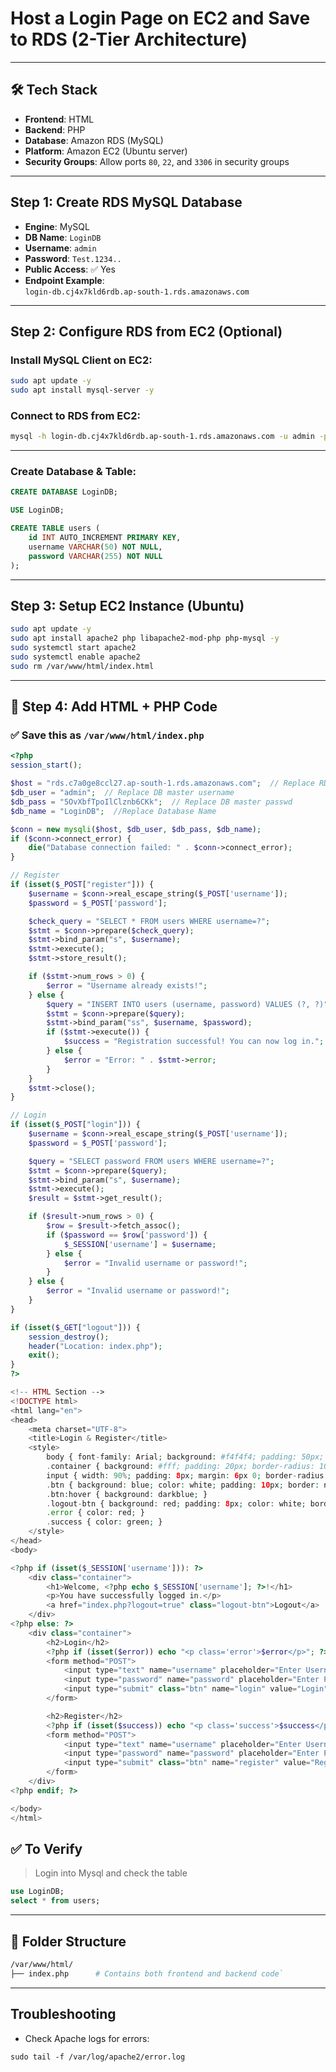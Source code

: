
# Host a Login Page on EC2 and Save to RDS (2-Tier Architecture)
---
## 🛠️ Tech Stack

- **Frontend**: HTML  
- **Backend**: PHP  
- **Database**: Amazon RDS (MySQL)  
- **Platform**: Amazon EC2 (Ubuntu server)  
- **Security Groups**: Allow ports `80`, `22`, and `3306` in security groups

---

##  Step 1: Create RDS MySQL Database

- **Engine**: MySQL  
- **DB Name**: `LoginDB`  
- **Username**: `admin`  
- **Password**: `Test.1234..`  
- **Public Access**: ✅ Yes  
- **Endpoint Example**:  
  `login-db.cj4x7kld6rdb.ap-south-1.rds.amazonaws.com`

---
##  Step 2: Configure RDS from EC2 (Optional)

###  Install MySQL Client on EC2:

```bash
sudo apt update -y
sudo apt install mysql-server -y
```

###  Connect to RDS from EC2:

```sh
mysql -h login-db.cj4x7kld6rdb.ap-south-1.rds.amazonaws.com -u admin -p
```

---
###  Create Database & Table:

```sql
CREATE DATABASE LoginDB;

USE LoginDB;

CREATE TABLE users (
    id INT AUTO_INCREMENT PRIMARY KEY,
    username VARCHAR(50) NOT NULL,
    password VARCHAR(255) NOT NULL
);
```

---

##  Step 3: Setup EC2 Instance (Ubuntu)

```sh
sudo apt update -y
sudo apt install apache2 php libapache2-mod-php php-mysql -y
sudo systemctl start apache2
sudo systemctl enable apache2
sudo rm /var/www/html/index.html
```

---

## 📄 Step 4: Add HTML + PHP Code

### ✅ Save this as `/var/www/html/index.php`

```php
<?php
session_start();

$host = "rds.c7a0ge8ccl27.ap-south-1.rds.amazonaws.com";  // Replace RDS endpoint
$db_user = "admin";  // Replace DB master username
$db_pass = "5OvXbfTpoIlClznb6CKk";  // Replace DB master passwd
$db_name = "LoginDB";  //Replace Database Name

$conn = new mysqli($host, $db_user, $db_pass, $db_name);
if ($conn->connect_error) {
    die("Database connection failed: " . $conn->connect_error);
}

// Register
if (isset($_POST["register"])) {
    $username = $conn->real_escape_string($_POST['username']);
    $password = $_POST['password'];

    $check_query = "SELECT * FROM users WHERE username=?";
    $stmt = $conn->prepare($check_query);
    $stmt->bind_param("s", $username);
    $stmt->execute();
    $stmt->store_result();

    if ($stmt->num_rows > 0) {
        $error = "Username already exists!";
    } else {
        $query = "INSERT INTO users (username, password) VALUES (?, ?)";
        $stmt = $conn->prepare($query);
        $stmt->bind_param("ss", $username, $password);
        if ($stmt->execute()) {
            $success = "Registration successful! You can now log in.";
        } else {
            $error = "Error: " . $stmt->error;
        }
    }
    $stmt->close();
}

// Login
if (isset($_POST["login"])) {
    $username = $conn->real_escape_string($_POST['username']);
    $password = $_POST['password'];

    $query = "SELECT password FROM users WHERE username=?";
    $stmt = $conn->prepare($query);
    $stmt->bind_param("s", $username);
    $stmt->execute();
    $result = $stmt->get_result();

    if ($result->num_rows > 0) {
        $row = $result->fetch_assoc();
        if ($password == $row['password']) {
            $_SESSION['username'] = $username;
        } else {
            $error = "Invalid username or password!";
        }
    } else {
        $error = "Invalid username or password!";
    }
}

if (isset($_GET["logout"])) {
    session_destroy();
    header("Location: index.php");
    exit();
}
?>

<!-- HTML Section -->
<!DOCTYPE html>
<html lang="en">
<head>
    <meta charset="UTF-8">
    <title>Login & Register</title>
    <style>
        body { font-family: Arial; background: #f4f4f4; padding: 50px; text-align: center; }
        .container { background: #fff; padding: 20px; border-radius: 10px; width: 300px; margin: auto; box-shadow: 0 0 10px gray; }
        input { width: 90%; padding: 8px; margin: 6px 0; border-radius: 4px; border: 1px solid gray; }
        .btn { background: blue; color: white; padding: 10px; border: none; width: 100%; cursor: pointer; }
        .btn:hover { background: darkblue; }
        .logout-btn { background: red; padding: 8px; color: white; border: none; cursor: pointer; }
        .error { color: red; }
        .success { color: green; }
    </style>
</head>
<body>

<?php if (isset($_SESSION['username'])): ?>
    <div class="container">
        <h1>Welcome, <?php echo $_SESSION['username']; ?>!</h1>
        <p>You have successfully logged in.</p>
        <a href="index.php?logout=true" class="logout-btn">Logout</a>
    </div>
<?php else: ?>
    <div class="container">
        <h2>Login</h2>
        <?php if (isset($error)) echo "<p class='error'>$error</p>"; ?>
        <form method="POST">
            <input type="text" name="username" placeholder="Enter Username" required><br>
            <input type="password" name="password" placeholder="Enter Password" required><br>
            <input type="submit" class="btn" name="login" value="Login">
        </form>

        <h2>Register</h2>
        <?php if (isset($success)) echo "<p class='success'>$success</p>"; ?>
        <form method="POST">
            <input type="text" name="username" placeholder="Enter Username" required><br>
            <input type="password" name="password" placeholder="Enter Password" required><br>
            <input type="submit" class="btn" name="register" value="Register">
        </form>
    </div>
<?php endif; ?>

</body>
</html>
```
## ✅ To Verify

> Login into Mysql and check the table

```sql
use LoginDB;
select * from users;
```

---
## 📁 Folder Structure

```bash
/var/www/html/
├── index.php      # Contains both frontend and backend code`
```

---

##  Troubleshooting

- Check Apache logs for errors:

```
sudo tail -f /var/log/apache2/error.log
```
